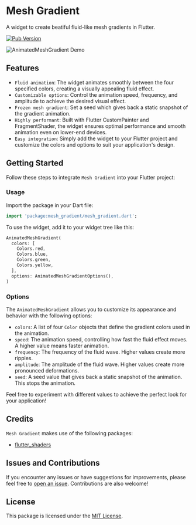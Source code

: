 # Mesh Gradient

A widget to create beatiful fluid-like mesh gradients in Flutter.

[![Pub Version](https://img.shields.io/badge/dart-%230175C2.svg?style=for-the-badge&logo=dart&logoColor=white)](https://pub.dev/packages/mesh_gradient)

![AnimatedMeshGradient Demo](https://github.com/ben-fornefeld/mesh_gradient/blob/main/example/demo/demo-animated.gif)

## Features

- `Fluid animation`: The widget animates smoothly between the four specified colors, creating a visually appealing fluid effect.
- `Customizable options`: Control the animation speed, frequency, and amplitude to achieve the desired visual effect.
- `Frozen mesh gradient`: Set a seed which gives back a static snapshot of the gradient animation.
- `Highly performant`: Built with Flutter CustomPainter and FragmentShader, the widget ensures optimal performance and smooth animation even on lower-end devices.
- `Easy integration`: Simply add the widget to your Flutter project and customize the colors and options to suit your application's design.

## Getting Started

Follow these steps to integrate `Mesh Gradient` into your Flutter project:

### Usage

Import the package in your Dart file:

```dart
import 'package:mesh_gradient/mesh_gradient.dart';
```

To use the widget, add it to your widget tree like this:

```dart
AnimatedMeshGradient(
  colors: [
    Colors.red,
    Colors.blue,
    Colors.green,
    Colors.yellow,
  ],
  options: AnimatedMeshGradientOptions(),
)
```

### Options

The `AnimatedMeshGradient` allows you to customize its appearance and behavior with the following options:

- `colors`: A list of four `Color` objects that define the gradient colors used in the animation.
- `speed`: The animation speed, controlling how fast the fluid effect moves. A higher value means faster animation.
- `frequency`: The frequency of the fluid wave. Higher values create more ripples.
- `amplitude`: The amplitude of the fluid wave. Higher values create more pronounced deformations.
- `seed`: A seed value that gives back a static snapshot of the animation. This stops the animation.

Feel free to experiment with different values to achieve the perfect look for your application!

## Credits

`Mesh Gradient` makes use of the following packages:

- [flutter_shaders](https://pub.dev/packages/flutter_shaders)

## Issues and Contributions

If you encounter any issues or have suggestions for improvements, please feel free to [open an issue](https://github.com/ben-fornefeld/mesh_gradient/issues). Contributions are also welcome!

## License

This package is licensed under the [MIT License](https://opensource.org/license/mit).
